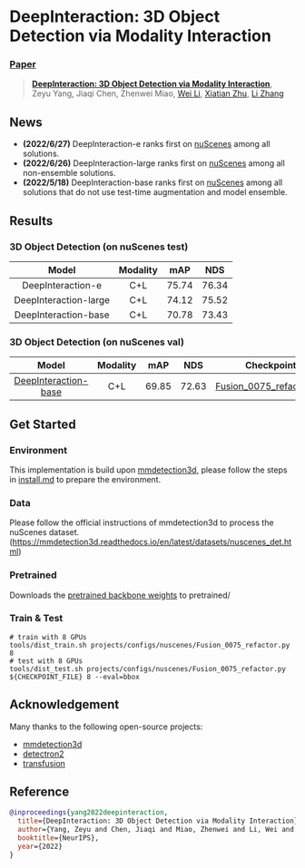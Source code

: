# DeepInteraction: 3D Object Detection via Modality Interaction
### [Paper](https://arxiv.org/abs/2208.11112)
> [**DeepInteraction: 3D Object Detection via Modality Interaction**](https://arxiv.org/abs/2208.11112),            
> Zeyu Yang, Jiaqi Chen, Zhenwei Miao, [Wei Li](https://weivision.github.io/), [Xiatian Zhu](https://xiatian-zhu.github.io), [Li Zhang](https://www.robots.ox.ac.uk/~lz)

## News

- **(2022/6/27)** DeepInteraction-e ranks first on [nuScenes](https://nuscenes.org/object-detection?externalData=all&mapData=all&modalities=Any) among all solutions.
- **(2022/6/26)** DeepInteraction-large ranks first on [nuScenes](https://nuscenes.org/object-detection?externalData=all&mapData=all&modalities=Any) among all non-ensemble solutions.
- **(2022/5/18)** DeepInteraction-base ranks first on [nuScenes](https://nuscenes.org/object-detection?externalData=all&mapData=all&modalities=Any) among all solutions that do not use test-time augmentation and model ensemble.


## Results

### 3D Object Detection (on nuScenes test)

|   Model   | Modality | mAP  | NDS  |
| :-------: | :------: | :--: | :--: |
| DeepInteraction-e |   C+L    | 75.74 | 76.34 |
| DeepInteraction-large |   C+L    | 74.12 | 75.52 |
| DeepInteraction-base |   C+L    | 70.78 | 73.43 |

### 3D Object Detection (on nuScenes val)

|   Model   | Modality | mAP  | NDS  | Checkpoint |
| :-------: | :------: | :--: | :--: | :--------: |
| [DeepInteraction-base](projects/configs/nuscenes/Fusion_0075_refactor.py) |   C+L    | 69.85 | 72.63 | [Fusion_0075_refactor.pth](https://drive.google.com/file/d/1M5eUlXZ8HJ--J53y0FoAHn1QpZGowsdc/view?usp=sharing) |

## Get Started

### Environment
This implementation is build upon [mmdetection3d](https://github.com/open-mmlab/mmdetection3d), please follow the steps in [install.md](./install.md) to prepare the environment.

### Data
Please follow the official instructions of mmdetection3d to process the nuScenes dataset.(https://mmdetection3d.readthedocs.io/en/latest/datasets/nuscenes_det.html)

### Pretrained
Downloads the [pretrained backbone weights](https://drive.google.com/file/d/1IaLMcRu4SYTqcD6K1HF5UjfnRICB_IQM/view?usp=sharing) to pretrained/ 

### Train & Test
```shell
# train with 8 GPUs
tools/dist_train.sh projects/configs/nuscenes/Fusion_0075_refactor.py 8
# test with 8 GPUs
tools/dist_test.sh projects/configs/nuscenes/Fusion_0075_refactor.py ${CHECKPOINT_FILE} 8 --eval=bbox
```

## Acknowledgement
Many thanks to the following open-source projects:
* [mmdetection3d](https://github.com/open-mmlab/mmdetection3d)
* [detectron2](https://github.com/facebookresearch/detectron2)  
* [transfusion](https://github.com/XuyangBai/TransFusion)


## Reference

```bibtex
@inproceedings{yang2022deepinteraction,
  title={DeepInteraction: 3D Object Detection via Modality Interaction},
  author={Yang, Zeyu and Chen, Jiaqi and Miao, Zhenwei and Li, Wei and Zhu, Xiatian and Zhang, Li},
  booktitle={NeurIPS},
  year={2022}
}
```
